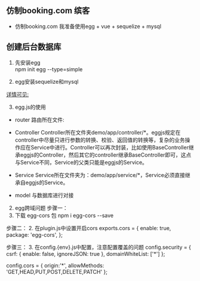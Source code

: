 ## 仿制booking.com 缤客 
- 仿制booking.com 我准备使用egg + vue + sequelize + mysql

## 创建后台数据库
1. 先安装egg  
  npm init egg --type=simple

2. egg安装sequelize和mysql
  
  [详情可见:](https://blog.csdn.net/weixin_39907636/article/details/88787331)

3. egg.js的使用
  - router
    路由所在文件:

  - Controller
    Controller所在文件夹demo/app/controller/*。eggjs规定在controller中尽量只进行参数的转换、校验、返回值的转换等，复杂的业务操作应在Service中进行。Controller可以再次封装，比如使用BaseController继承eggjs的Controller，然后其它的controller继承BaseController即可，这点与Service不同，Service的父类只能是eggjs的Service。
  - Service
    Service所在文件夹为：demo/app/service/*，Service必须直接继承自eggjs的Service。
  - model
    与数据库进行对接
    
2. egg跨域问题
  步骤一：
  1. 下载 egg-cors 包
  npm i egg-cors --save
  
  步骤二：
  2. 在plugin.js中设置开启cors 
  exports.cors = {
    enable: true,
    package: 'egg-cors',
  };
  
  步骤三：
  3. 在config.{env}.js中配置，注意配置覆盖的问题
  config.security = {
    csrf: {
      enable: false,
      ignoreJSON: true
    },
    domainWhiteList: ['*']
  };
  
  config.cors = {
    origin:'*',
    allowMethods: 'GET,HEAD,PUT,POST,DELETE,PATCH'
  };



